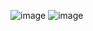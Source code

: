 ![image](https://github.com/user-attachments/assets/edbaaeea-c3d7-4dd9-ab5e-a8ff0fc3efbc)
![image](https://github.com/user-attachments/assets/b80d23ef-0344-4960-99a5-4fa7d9ff96e6)
